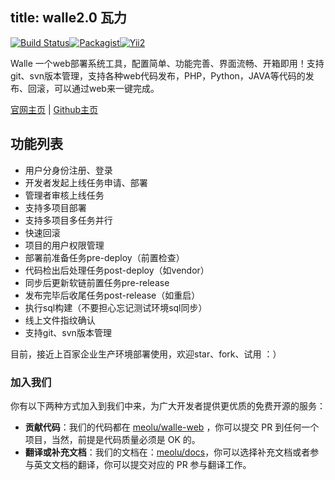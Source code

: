 title: walle2.0 瓦力
---


[![Build Status](https://travis-ci.org/meolu/walle-web.svg?branch=master)](https://travis-ci.org/meolu/walle-web)[![Packagist](https://img.shields.io/packagist/v/meolu/walle-web.svg)](https://packagist.org/packages/meolu/walle-web)[![Yii2](https://img.shields.io/badge/Powered_by-Yii_Framework-green.svg?style=flat)](http://www.yiiframework.com/)



Walle 一个web部署系统工具，配置简单、功能完善、界面流畅、开箱即用！支持git、svn版本管理，支持各种web代码发布，PHP，Python，JAVA等代码的发布、回滚，可以通过web来一键完成。

[官网主页](https://walle-web.io) | [Github主页](https://github.com/meolu/walle-web)

功能列表
------------

* 用户分身份注册、登录
* 开发者发起上线任务申请、部署
* 管理者审核上线任务
* 支持多项目部署
* 支持多项目多任务并行
* 快速回滚
* 项目的用户权限管理
* 部署前准备任务pre-deploy（前置检查）
* 代码检出后处理任务post-deploy（如vendor）
* 同步后更新软链前置任务pre-release
* 发布完毕后收尾任务post-release（如重启）
* 执行sql构建（不要担心忘记测试环境sql同步）
* 线上文件指纹确认
* 支持git、svn版本管理

目前，接近上百家企业生产环境部署使用，欢迎star、fork、试用 ：）


### 加入我们

你有以下两种方式加入到我们中来，为广大开发者提供更优质的免费开源的服务：

- **贡献代码**：我们的代码都在 [meolu/walle-web](https://github.com/meolu/walle-web) ，你可以提交 PR 到任何一个项目，当然，前提是代码质量必须是 OK 的。
- **翻译或补充文档**：我们的文档在：[meolu/docs](https://github.com/meolu/docs/)，你可以选择补充文档或者参与英文文档的翻译，你可以提交对应的 PR 参与翻译工作。

